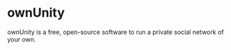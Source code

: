 ownUnity
========

ownUnity is a free, open-source software to run a private social network of your own.
